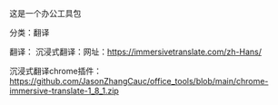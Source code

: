 这是一个办公工具包

分类：翻译





翻译：
沉浸式翻译：网址：https://immersivetranslate.com/zh-Hans/

沉浸式翻译chrome插件：
https://github.com/JasonZhangCauc/office_tools/blob/main/chrome-immersive-translate-1_8_1.zip
